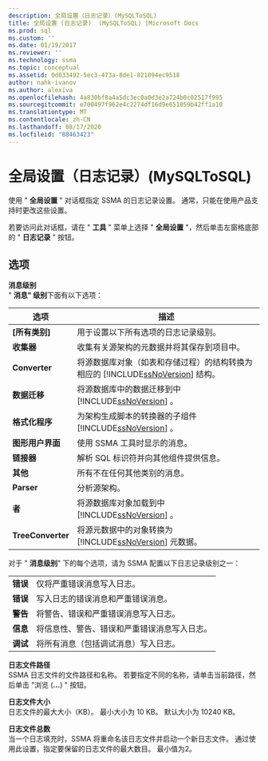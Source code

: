 ```yaml
---
description: 全局设置（日志记录）(MySQLToSQL)
title: 全局设置 (日志记录)  (MySQLToSQL) |Microsoft Docs
ms.prod: sql
ms.custom: ''
ms.date: 01/19/2017
ms.reviewer: ''
ms.technology: ssma
ms.topic: conceptual
ms.assetid: 0d033492-5ec3-473a-8de1-821894ec9518
author: nahk-ivanov
ms.author: alexiva
ms.openlocfilehash: 4a830bf0a4a5dc3ec0a0d3e2a724b0c02517f995
ms.sourcegitcommit: e700497f962e4c2274df16d9e651059b42ff1a10
ms.translationtype: MT
ms.contentlocale: zh-CN
ms.lasthandoff: 08/17/2020
ms.locfileid: "88463423"
---
```

# <a name="global-settings-logging--mysqltosql"></a>全局设置（日志记录）(MySQLToSQL)
使用 " **全局设置** " 对话框指定 SSMA 的日志记录设置。 通常，只能在使用产品支持时更改这些设置。  
  
若要访问此对话框，请在 " **工具** " 菜单上选择 " **全局设置** "，然后单击左窗格底部的 " **日志记录** " 按钮。  
  
## <a name="options"></a>选项  
**消息级别**  
" **消息" 级别**下面有以下选项：  
  
|选项|描述|  
|----------|---------------|  
|**[所有类别]**|用于设置以下所有选项的日志记录级别。|  
|**收集器**|收集有关源架构的元数据并将其保存到项目中。|  
|**Converter**|将源数据库对象（如表和存储过程）的结构转换为相应的 [!INCLUDE[ssNoVersion](../../includes/ssnoversion-md.md)] 结构。|  
|**数据迁移**|将源数据库中的数据迁移到中 [!INCLUDE[ssNoVersion](../../includes/ssnoversion-md.md)] 。|  
|**格式化程序**|为架构生成脚本的转换器的子组件 [!INCLUDE[ssNoVersion](../../includes/ssnoversion-md.md)] 。|  
|**图形用户界面**|使用 SSMA 工具时显示的消息。|  
|**链接器**|解析 SQL 标识符并向其他组件提供信息。|  
|**其他**|所有不在任何其他类别的消息。|  
|**Parser**|分析源架构。|  
|**者**|将源数据库对象加载到中 [!INCLUDE[ssNoVersion](../../includes/ssnoversion-md.md)] 。|  
|**TreeConverter**|将源元数据中的对象转换为 [!INCLUDE[ssNoVersion](../../includes/ssnoversion-md.md)] 元数据。|  
  
对于 " **消息级别**" 下的每个选项，请为 SSMA 配置以下日志记录级别之一：  
  
|||  
|-|-|  
|**错误**|仅将严重错误消息写入日志。|  
|**错误**|写入日志的错误消息和严重错误消息。|  
|**警告**|将警告、错误和严重错误消息写入日志。|  
|**信息**|将信息性、警告、错误和严重错误消息写入日志。|  
|**调试**|将所有消息（包括调试消息）写入日志。|  
  
**日志文件路径**  
SSMA 日志文件的文件路径和名称。 若要指定不同的名称，请单击当前路径，然后单击 "浏览 (**...**) " 按钮。  
  
**日志文件大小**  
日志文件的最大大小（KB）。 最小大小为 10 KB。 默认大小为 10240 KB。  
  
**日志文件总数**  
当一个日志填充时，SSMA 将重命名该日志文件并启动一个新日志文件。 通过使用此设置，指定要保留的日志文件的最大数目。 最小值为2。  
  
